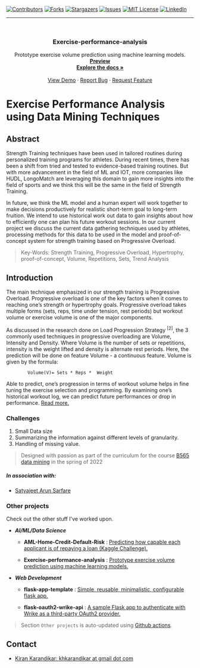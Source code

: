 <div id="top"></div>

[![Contributors][contributors-shield]][contributors-url]
[![Forks][forks-shield]][forks-url]
[![Stargazers][stars-shield]][stars-url]
[![Issues][issues-shield]][issues-url]
[![MIT License][license-shield]][license-url]
[![LinkedIn][linkedin-shield]][linkedin-url]

[contributors-shield]: https://img.shields.io/github/contributors/kiran-karandikar/Exercise-performance-analysis?style=for-the-badge

[contributors-url]: https://github.com/Kiran-Karandikar/Exercise-performance-analysis/graphs/contributors

[forks-shield]: https://img.shields.io/github/forks/Kiran-Karandikar/Exercise-performance-analysis?style=for-the-badge

[forks-url]: https://github.com/Kiran-Karandikar/Exercise-performance-analysis/network

[stars-shield]: https://img.shields.io/github/stars/Kiran-Karandikar/Exercise-performance-analysis?style=for-the-badge

[stars-url]: https://github.com/Kiran-Karandikar/Exercise-performance-analysis/stargazers

[issues-shield]: https://img.shields.io/github/issues/Kiran-Karandikar/Exercise-performance-analysis?style=for-the-badge

[issues-url]: https://github.com/Kiran-Karandikar/Exercise-performance-analysis/issues

[license-shield]: https://img.shields.io/github/license/Kiran-Karandikar/Exercise-performance-analysis?style=for-the-badge

[license-url]: https://github.com/Kiran-Karandikar/Exercise-performance-analysis/blob/master/LICENSE

[linkedin-shield]: https://img.shields.io/badge/-LinkedIn-black.svg?style=for-the-badge&logo=linkedin&colorB=555

[linkedin-url]: https://linkedin.com/in/kiran-karandikar

---------

<!-- PROJECT LOGO -->
<br />
<div align="center">
<h3 align="center">Exercise-performance-analysis</h3>
  <p align="center">
    Prototype exercise volume prediction using machine learning models.    
    <br />    
    <a href="https://kiran-karandikar.github.io/Exercise-performance-analysis"><strong>Preview</strong></a>
    <br />
    <a href="https://github.com/kiran-karandikar/Exercise-performance-analysis"><strong>Explore the docs »</strong></a>
    <br />
    <br />
    <a href="https://github.com/kiran-karandikar/Exercise-performance-analysis">View Demo</a>
    ·
    <a href="https://github.com/kiran-karandikar/Exercise-performance-analysis/issues">Report Bug</a>
    ·
    <a href="https://github.com/kiran-karandikar/Exercise-performance-analysis/issues">Request Feature</a>
  </p>
</div>

<!-- BADGES.MD Finish -->

# Exercise Performance Analysis using Data Mining Techniques

## Abstract
Strength Training techniques have been used in tailored routines during personalized training programs for athletes. During recent times, there has been a shift from tried and tested to evidence-based training routines. But with more advancement in the field of ML and IOT, more companies like HUDL, LongoMatch are leveraging this domain to gain more insights into the field of sports and we think this will be the same in the field of Strength Training.

In future, we think the ML model and a human expert will work together to make decisions productively for realistic short-term goal to long-term fruition. We intend to use historical work out data to gain insights about how to efficiently one can plan his future workout sessions. In our current project we discuss the current data gathering techniques used by athletes, processing methods for this data to be used in the model and proof-of-concept system for strength training based on Progressive Overload.

> Key-Words: Strength Training, Progressive Overload, Hypertrophy, proof-of-concept, Volume, Repetitions, Sets, Trend Analysis

## Introduction

The main technique emphasized in our strength training is Progressive Overload. Progressive overload is one of the key factors when it comes to reaching one’s strength or hypertrophy goals. Progressive overload takes multiple forms (sets, reps, time under tension, rest periods) but workout volume or exercise volume is one of the major components.

As discussed in the research done on Load Progression Strategy $^{[2]}$, the 3 commonly used techniques in progressive overloading are Volume, Intensity and Density. Where Volume is the number of sets or repetitions, intensity is the weight lifted and density is alternate rest periods. Here, the  prediction will be done on feature Volume - a continuous feature. Volume is given by the formula:

  ```
          Volume(V)= Sets * Reps *  Weight
  ```

Able to predict, one’s progression in terms of workout volume helps in fine tuning the exercise selection and programming. By examining one’s historical workout log, we can predict future performances or drop in performance. [Read more.](documents/project_report.pdf)

### Challenges

1. Small Data size
2. Summarizing the information against different levels of granularity.
3. Handling of missing value.

> Designed with passion as part of the curriculum for the course [B565 data mining](https://cgi.luddy.indiana.edu/~yye/b565/) in the spring of 2022

##### In association with:
- [Satyajeet Arun Sarfare](mailto:ssarfare@iu.edu)


### Other projects

Check out the other stuff I've worked upon.

- ___AI/ML/Data Science___

  - **AML-Home-Credit-Default-Risk** : [Predicting how capable each applicant is of repaying a loan \(Kaggle Challenge\).](https://github.com/Kiran-Karandikar/AML-Home-Credit-Default-Risk)

  - **Exercise-performance-analysis** : [Prototype exercise volume prediction using machine learning models.](https://github.com/Kiran-Karandikar/Exercise-performance-analysis)

- ___Web Development___

  - **flask-app-template** : [Simple, reusable, minimalistic, configurable flask app.](https://github.com/Kiran-Karandikar/flask-app-template)

  - **flask-oauth2-wrike-api** : [A sample Flask app to authenticate with Wrike as a third-party OAuth2 provider.](https://github.com/Kiran-Karandikar/flask-oauth2-wrike-api)

> Section `Other projects` is auto-updated using [Github actions](https://github.com/features/actions). 
<!-- CONTACT -->
## Contact

- [Kiran Karandikar: khkarandikar at gmail dot com](mailto:khkarandikar@gmail.com)

